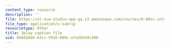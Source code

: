 ```yaml
---
content_type: resource
description: ''
file: https://ol-ocw-studio-app-qa.s3.amazonaws.com/courses/6-00sc-introduction-to-computer-science-and-programming-spring-2011/8b6d20d462cc5916b99ce7a365d4c490_A2WFReES8CY.vtt
file_type: application/x-subrip
resourcetype: Other
title: 3play caption file
uid: 8b6d20d4-62cc-5916-b99c-e7a365d4c490
---
```

